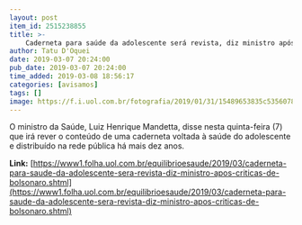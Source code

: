 ```yaml
---
layout: post
item_id: 2515238855
title: >-
    Caderneta para saúde da adolescente será revista, diz ministro após críticas de Bolsonaro
author: Tatu D'Oquei
date: 2019-03-07 20:24:00
pub_date: 2019-03-07 20:24:00
time_added: 2019-03-08 18:56:17
categories: [avisamos]
tags: []
image: https://f.i.uol.com.br/fotografia/2019/01/31/15489653835c5356078a58d_1548965383_3x2_rt.jpg
---
```


O ministro da Saúde, Luiz Henrique Mandetta, disse nesta quinta-feira (7) que irá rever o conteúdo de uma caderneta voltada à saúde do adolescente e distribuído na rede pública há mais dez anos.

**Link:** [https://www1.folha.uol.com.br/equilibrioesaude/2019/03/caderneta-para-saude-da-adolescente-sera-revista-diz-ministro-apos-criticas-de-bolsonaro.shtml](https://www1.folha.uol.com.br/equilibrioesaude/2019/03/caderneta-para-saude-da-adolescente-sera-revista-diz-ministro-apos-criticas-de-bolsonaro.shtml)


